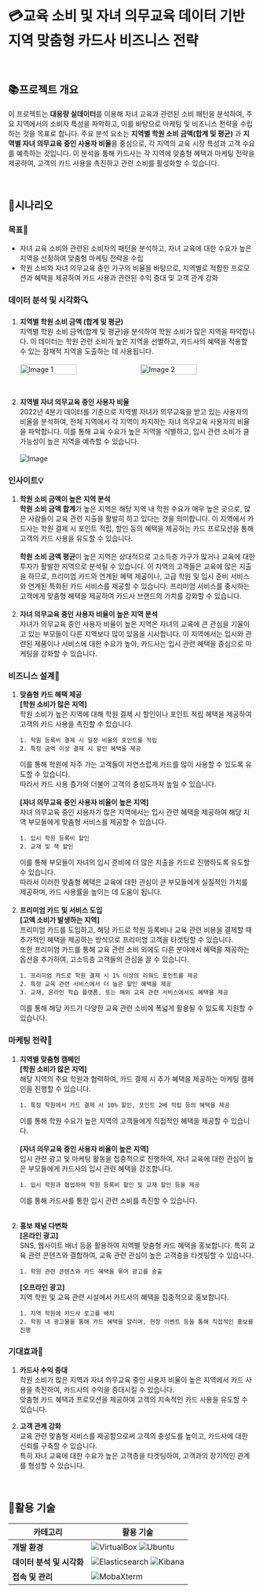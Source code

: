 # 💳교육 소비 및 자녀 의무교육 데이터 기반 지역 맞춤형 카드사 비즈니스 전략 
<br>

## 📚프로젝트 개요
이 프로젝트는 **대용량 실데이터**를 이용해 자녀 교육과 관련된 소비 패턴을 분석하여, 주요 지역에서의 소비자 특성을 파악하고, 이를 바탕으로 마케팅 및 비즈니스 전략을 수립하는 것을 목표로 합니다. 주요 분석 요소는 **지역별 학원 소비 금액(합계 및 평균)** 과 **지역별 자녀 의무교육 중인 사용자 비율**을 중심으로, 각 지역의 교육 시장 특성과 고객 수요를 예측하는 것입니다. 이 분석을 통해 카드사는 각 지역에 맞춤형 혜택과 마케팅 전략을 제공하여, 고객의 카드 사용을 촉진하고 관련 소비를 활성화할 수 있습니다.

<br>

## 🎯시나리오
### 목표🏁
- 자녀 교육 소비와 관련된 소비자의 패턴을 분석하고, 자녀 교육에 대한 수요가 높은 지역을 선정하여 맞춤형 마케팅 전략을 수립
- 학원 소비와 자녀 의무교육 중인 가구의 비율을 바탕으로, 지역별로 적합한 프로모션과 혜택을 제공하여 카드 사용과 관련된 수익 증대 및 고객 관계 강화

### 데이터 분석 및 시각화🔍
1. **지역별 학원 소비 금액 (합계 및 평균)** <br>
지역별 학원 소비 금액(합계 및 평균)을 분석하여 학원 소비가 많은 지역을 파악합니다. 이 데이터는 학원 관련 소비가 높은 지역을 선별하고, 카드사의 혜택을 적용할 수 있는 잠재적 지역을 도출하는 데 사용됩니다. <br><br>
   <div style="display: flex; justify-content: space-between;">
    <img src="https://github.com/user-attachments/assets/2d3b37da-d0e3-47a1-8ec3-b8380115a55d" alt="Image 1" style="width: 49%;"/>
    <img src="https://github.com/user-attachments/assets/ba52af2c-bd32-49a1-bfb8-afa0bab183e4" alt="Image 2" style="width: 49%;"/> 
   </div>
<br>

2. **지역별 자녀 의무교육 중인 사용자 비율** <br>
2022년 4분기 데이터를 기준으로 지역별 자녀가 의무교육을 받고 있는 사용자의 비율을 분석하여, 전체 지역에서 각 지역이 차지하는 자녀 의무교육 사용자의 비율을 파악합니다. 이를 통해 교육 수요가 높은 지역을 식별하고, 입시 관련 소비가 클 가능성이 높은 지역을 예측할 수 있습니다. <br><br>
![Image](https://github.com/user-attachments/assets/fa0e7c32-a994-4fe4-a03c-c720e339b961)

### 인사이트💡
1. **학원 소비 금액이 높은 지역 분석** <br>
**학원 소비 금액 합계**가 높은 지역은 해당 지역 내 학원 수요가 매우 높은 곳으로, 많은 사람들이 교육 관련 지출을 활발히 하고 있다는 것을 의미합니다. 이 지역에서 카드사는 학원 결제 시 포인트 적립, 할인 등의 혜택을 제공하는 카드 프로모션을 통해 고객의 카드 사용을 유도할 수 있습니다. <br><br>
**학원 소비 금액 평균**이 높은 지역은 상대적으로 고소득층 가구가 많거나 교육에 대한 투자가 활발한 지역으로 분석될 수 있습니다. 이 지역의 고객들은 교육에 많은 지출을 하므로, 프리미엄 카드와 연계된 혜택 제공이나, 고급 학원 및 입시 준비 서비스와 연계된 특화된 카드 서비스를 제공할 수 있습니다. 프리미엄 서비스를 중시하는 고객에게 맞춤형 혜택을 제공하여 카드사 브랜드의 가치를 강화할 수 있습니다.
<br><br>
2. **자녀 의무교육 중인 사용자 비율이 높은 지역 분석** <br>
자녀가 의무교육 중인 사용자 비율이 높은 지역은 자녀의 교육에 큰 관심을 기울이고 있는 부모들이 다른 지역보다 많이 있음을 시사합니다. 이 지역에서는 입시와 관련된 제품이나 서비스에 대한 수요가 높아, 카드사는 입시 관련 혜택을 중심으로 마케팅을 강화할 수 있습니다. 

### 비즈니스 설계💼
1. **맞춤형 카드 혜택 제공** <br>
**[학원 소비가 많은 지역]** <br>
학원 소비가 높은 지역에 대해 학원 결제 시 할인이나 포인트 적립 혜택을 제공하여 고객의 카드 사용을 촉진할 수 있습니다. <br>
   ```
   1. 학원 등록비 결제 시 일정 비율의 포인트를 적립
   2. 특정 금액 이상 결제 시 할인 혜택을 제공 
   ```
   이를 통해 학원에 자주 가는 고객들이 자연스럽게 카드를 많이 사용할 수 있도록 유도할 수 있습니다. <br>
   따라서 카드 사용 증가와 더불어 고객의 충성도까지 높일 수 있습니다. 
<br><br>
**[자녀 의무교육 중인 사용자 비율이 높은 지역]** <br>
자녀 의무교육 중인 사용자가 많은 지역에서는 입시 관련 혜택을 제공하여 해당 지역 부모들에게 맞춤형 서비스를 제공할 수 있습니다. <br>
   ```
   1. 입시 학원 등록비 할인
   2. 교재 및 책 할인
   ```
   이를 통해 부모들이 자녀의 입시 준비에 더 많은 지출을 카드로 진행하도록 유도할 수 있습니다. <br>
   따라서 이러한 맞춤형 혜택은 교육에 대한 관심이 큰 부모들에게 실질적인 가치를 제공하며, 카드 사용률을 높이는 데 도움이 됩니다.
<br><br>
2. **프리미엄 카드 및 서비스 도입** <br>
**[고액 소비가 발생하는 지역]** <br>
프리미엄 카드를 도입하고, 해당 카드로 학원 등록비나 교육 관련 비용을 결제할 때 추가적인 혜택을 제공하는 방식으로 프리미엄 고객을 타겟팅할 수 있습니다. <br>
또한 프리미엄 카드를 통해 교육 관련 소비 외에도 다른 분야에서 혜택을 제공하는 옵션을 추가하여, 고소득층 고객들의 관심을 끌 수 있습니다.
   ```
   1. 프리미엄 카드로 학원 결제 시 1% 이상의 리워드 포인트를 제공
   2. 특정 교육 관련 서비스에서 더 높은 할인 혜택을 제공
   3. 교재, 온라인 학습 플랫폼, 또는 해외 교육 관련 서비스에서도 혜택을 제공
   ```
   이를 통해 해당 카드가 다양한 교육 관련 소비에 폭넓게 활용될 수 있도록 지원할 수 있습니다.

### 마케팅 전략📢
1. **지역별 맞춤형 캠페인** <br>
**[학원 소비가 많은 지역]** <br>
해당 지역의 주요 학원과 협력하여, 카드 결제 시 추가 혜택을 제공하는 마케팅 캠페인을 진행할 수 있습니다. 
   ```
   1. 특정 학원에서 카드 결제 시 10% 할인, 포인트 2배 적립 등의 혜택을 제공
   ```
   이를 통해 학원 수요가 높은 지역의 고객들에게 직접적인 혜택을 제공할 수 있습니다. 
   <br><br>
**[자녀 의무교육 중인 사용자 비율이 높은 지역]** <br>
입시 관련 광고 및 마케팅 활동을 집중적으로 진행하여, 자녀 교육에 대한 관심이 높은 부모들에게 카드사의 입시 관련 혜택을 강조합니다.
   ```
   1. 입시 학원과 협업하여 학원 등록비 할인 및 교재 할인 등을 제공
   ```
   이를 통해 카드사를 통한 입시 관련 소비를 촉진할 수 있습니다.
<br><br> 
2. **홍보 채널 다변화** <br>
**[온라인 광고]** <br>
SNS, 웹사이트 배너 등을 활용하여 지역별 맞춤형 카드 혜택을 홍보합니다. 특히 교육 관련 콘텐츠와 결합하여, 교육 관련 관심이 높은 고객층을 타겟팅할 수 있습니다.
   ```
   1. 학원 관련 콘텐츠와 카드 혜택을 묶어 광고를 송출
   ```
   
   **[오프라인 광고]** <br>
   지역 학원 및 교육 관련 시설에서 카드사의 혜택을 집중적으로 홍보합니다. 
   ```
   1. 지역 학원에 카드사 로고를 배치
   2. 학원 내 광고물을 통해 카드 혜택을 알리며, 현장 이벤트 등을 통해 직접적인 홍보를 진행
   ```

### 기대효과🚀
1. **카드사 수익 증대** <br>
학원 소비가 많은 지역과 자녀 의무교육 중인 사용자 비율이 높은 지역에서 카드 사용을 촉진하여, 카드사의 수익을 증대시킬 수 있습니다. <br>
맞춤형 카드 혜택과 프로모션을 제공하여 고객의 지속적인 카드 사용을 유도할 수 있습니다.

1. **고객 관계 강화** <br>
교육 관련 맞춤형 서비스를 제공함으로써 고객의 충성도를 높이고, 카드사에 대한 신뢰를 구축할 수 있습니다. <br>
특히 자녀 교육에 대한 수요가 높은 고객층을 타겟팅하여, 고객과의 장기적인 관계를 형성할 수 있습니다.

<br>

## 🔧활용 기술
| **카테고리**   | **활용 기술**   |
|--------------|-------------|
| **개발 환경**           | ![VirtualBox](https://img.shields.io/badge/VirtualBox-%23006EFF.svg?style=flat-square&logo=VirtualBox&logoColor=white) ![Ubuntu](https://img.shields.io/badge/Ubuntu-E95420?style=flat-square&logo=Ubuntu&logoColor=white) | 
|  **데이터 분석 및 시각화** | ![Elasticsearch](https://img.shields.io/badge/Elasticsearch-005571?style=flat-square&logo=elasticsearch&logoColor=white) ![Kibana](https://img.shields.io/badge/Kibana-005571?style=flat-square&logo=kibana&logoColor=white) | 
| **접속 및 관리**         | ![MobaXterm](https://img.shields.io/badge/MobaXterm-%23008AFF.svg?style=flat-square&logo=mobaXterm&logoColor=white)                                                 | 
